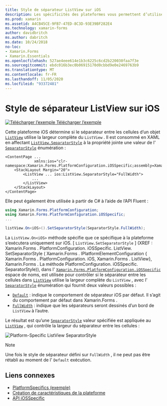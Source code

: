 ```yaml
---
title: Style de séparateur ListView sur iOS
description: Les spécificités des plateformes vous permettent d’utiliser des fonctionnalités uniquement disponibles sur une plateforme spécifique, sans implémenter de convertisseurs ou d’effets personnalisés. Cet article explique comment utiliser le spécifique à la plateforme iOS qui contrôle si le séparateur entre les cellules d’un ListView utilise la largeur complète de ListView.
ms.prod: xamarin
ms.assetid: A4CB45CE-9FB7-47ED-8C3D-93E39BF282E4
ms.technology: xamarin-forms
author: davidbritch
ms.author: dabritch
ms.date: 10/24/2018
no-loc:
- Xamarin.Forms
- Xamarin.Essentials
ms.openlocfilehash: 527ae4eee614e1b3c6225c6cd2b220030faa7f3e
ms.sourcegitcommit: ebdc016b3ec0b06915170d0cbbd9e0e2469763b9
ms.translationtype: MT
ms.contentlocale: fr-FR
ms.lasthandoff: 11/05/2020
ms.locfileid: "93372481"
---
```

# <a name="listview-separator-style-on-ios"></a>Style de séparateur ListView sur iOS

[![Télécharger l’exemple](~/media/shared/download.png) Télécharger l’exemple](/samples/xamarin/xamarin-forms-samples/userinterface-platformspecifics)

Cette plateforme iOS détermine si le séparateur entre les cellules d’un objet [`ListView`](xref:Xamarin.Forms.ListView) utilise la largeur complète du `ListView` . Il est consommé en XAML en affectant [`ListView.SeparatorStyle`](xref:Xamarin.Forms.PlatformConfiguration.iOSSpecific.ListView.SeparatorStyleProperty) à la propriété jointe une valeur de l' [`SeparatorStyle`](xref:Xamarin.Forms.PlatformConfiguration.iOSSpecific.SeparatorStyle) énumération :

```xaml
<ContentPage ...
             xmlns:ios="clr-namespace:Xamarin.Forms.PlatformConfiguration.iOSSpecific;assembly=Xamarin.Forms.Core">
    <StackLayout Margin="20">
        <ListView ... ios:ListView.SeparatorStyle="FullWidth">
            ...
        </ListView>
    </StackLayout>
</ContentPage>
```

Elle peut également être utilisée à partir de C# à l’aide de l’API Fluent :

```csharp
using Xamarin.Forms.PlatformConfiguration;
using Xamarin.Forms.PlatformConfiguration.iOSSpecific;
...

listView.On<iOS>().SetSeparatorStyle(SeparatorStyle.FullWidth);
```

La `ListView.On<iOS>` méthode spécifie que ce spécifique à la plateforme s’exécutera uniquement sur iOS. [ `ListView.SetSeparatorStyle` ] (XREF : Xamarin.Forms . PlatformConfiguration. iOSSpecific. ListView. SetSeparatorStyle ( Xamarin.Forms . IPlatformElementConfiguration { Xamarin.Forms . PlatformConfiguration. iOS, Xamarin.Forms . ListView}, Xamarin.Forms . La méthode PlatformConfiguration. iOSSpecific. SeparatorStyle)), dans l' [`Xamarin.Forms.PlatformConfiguration.iOSSpecific`](xref:Xamarin.Forms.PlatformConfiguration.iOSSpecific) espace de noms, est utilisée pour contrôler si le séparateur entre les cellules dans [`ListView`](xref:Xamarin.Forms.ListView) utilise la largeur complète du `ListView` , avec l' [`SeparatorStyle`](xref:Xamarin.Forms.PlatformConfiguration.iOSSpecific.SeparatorStyle) énumération qui fournit deux valeurs possibles :

- [`Default`](xref:Xamarin.Forms.PlatformConfiguration.iOSSpecific.SeparatorStyle.Default) : indique le comportement de séparateur iOS par défaut. Il s’agit du comportement par défaut dans Xamarin.Forms .
- [`FullWidth`](xref:Xamarin.Forms.PlatformConfiguration.iOSSpecific.SeparatorStyle.FullWidth) : indique que les séparateurs seront dessinés d’un bord de `ListView` à l’autre.

Le résultat est qu’une [`SeparatorStyle`](xref:Xamarin.Forms.PlatformConfiguration.iOSSpecific.SeparatorStyle) valeur spécifiée est appliquée au [`ListView`](xref:Xamarin.Forms.ListView) , qui contrôle la largeur du séparateur entre les cellules :

![Platform-Specific ListView SeparatorStyle](listview-separator-style-images/listview-separatorstyle.png)

> [!NOTE]
> Une fois le style de séparateur défini sur `FullWidth` , il ne peut pas être rétabli au moment de l' `Default` exécution.

## <a name="related-links"></a>Liens connexes

- [PlatformSpecifics (exemple)](/samples/xamarin/xamarin-forms-samples/userinterface-platformspecifics)
- [Création de caractéristiques de la plateforme](~/xamarin-forms/platform/platform-specifics/index.md#creating-platform-specifics)
- [API iOSSpecific](xref:Xamarin.Forms.PlatformConfiguration.iOSSpecific)